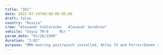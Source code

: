 ```yaml
---
title: "261"
date: 2022-07-24T00:00:00-05:00
draft: false
country: "Russia"
crew: "Alexandr Viktorenko   Alexandr Serebrov"
vehicle: "Soyuz TM-8     Mir "
param_date: "01/26/1990"
duration: "3:02"
purpose: "MMU mooring post/winch installed, Atlas TV and Ferrer/Daneo science installed, solar array fasteners inspected, checkout of Kvant2 airlock and new Orlan DMA w/o umbilical"
---
```

